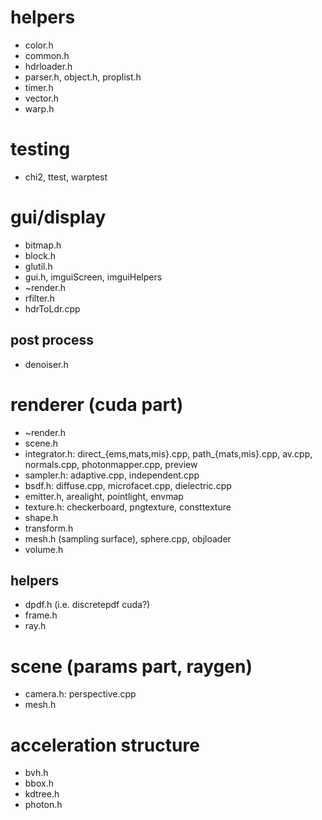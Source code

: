 # helpers
- color.h
- common.h
- hdrloader.h
- parser.h, object.h, proplist.h
- timer.h
- vector.h
- warp.h

# testing
- chi2, ttest, warptest

# gui/display
- bitmap.h
- block.h
- glutil.h
- gui.h, imguiScreen, imguiHelpers
- ~render.h
- rfilter.h
- hdrToLdr.cpp

## post process
- denoiser.h

# renderer (cuda part)
- ~render.h
- scene.h
- integrator.h: direct_{ems,mats,mis}.cpp, path_{mats,mis}.cpp, av.cpp, normals.cpp, photonmapper.cpp, preview
- sampler.h: adaptive.cpp, independent.cpp
- bsdf.h: diffuse.cpp, microfacet.cpp, dielectric.cpp
- emitter.h, arealight, pointlight, envmap
- texture.h: checkerboard, pngtexture, consttexture
- shape.h
-   transform.h
-   mesh.h (sampling surface), sphere.cpp, objloader
-   volume.h

## helpers
- dpdf.h (i.e. discretepdf cuda?)
- frame.h
- ray.h

# scene (params part, raygen)
- camera.h: perspective.cpp
- mesh.h

# acceleration structure
- bvh.h
- bbox.h
- kdtree.h
- photon.h
